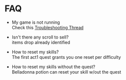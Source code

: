 # FAQ

- My game is not running  
Check this [Troubleshooting Thread](https://forum.median-xl.com/viewtopic.php?f=42&t=22704&hilit=troubleshooting)

- Isn't there any scroll to sell?  
items drop already identified


- How to reset my skills?  
The first act1 quest grants you one reset per difficulty

- How to reset my skills without the quest?  
Belladonna potion can reset your skill w/out the quest